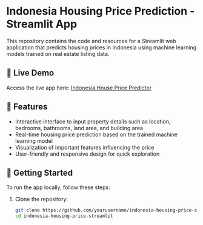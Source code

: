 # Indonesia Housing Price Prediction - Streamlit App

This repository contains the code and resources for a Streamlit web application that predicts housing prices in Indonesia using machine learning models trained on real estate listing data.

## 🔗 Live Demo

Access the live app here: [Indonesia House Price Predictor](https://indonesia-house-price.streamlit.app/)

## 🧩 Features

- Interactive interface to input property details such as location, bedrooms, bathrooms, land area, and building area  
- Real-time housing price prediction based on the trained machine learning model  
- Visualization of important features influencing the price  
- User-friendly and responsive design for quick exploration

## 🚀 Getting Started

To run the app locally, follow these steps:

1. Clone the repository:
   ```bash
   git clone https://github.com/yourusername/indonesia-housing-price-streamlit.git
   cd indonesia-housing-price-streamlit
